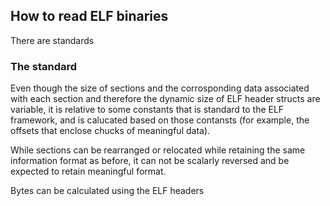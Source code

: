 ## How to read ELF binaries

There are standards

### The standard  
Even though the size of sections and the corrosponding data associated with each section and therefore the dynamic size of ELF header structs are variable, it is relative to some constants that is standard to the ELF framework, and is calucated based on those contansts (for example, the offsets that enclose chucks of meaningful data). 

While sections can be rearranged or relocated while retaining the same information format as before, it can not be scalarly reversed and be expected to retain meaningful format. 

Bytes can be calculated using the ELF headers
